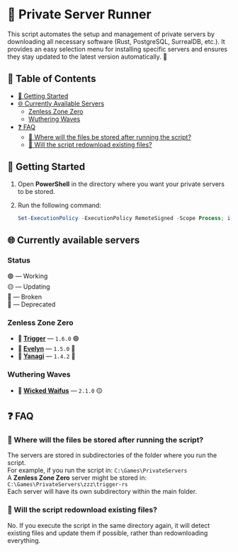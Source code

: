 # 🚀 Private Server Runner

This script automates the setup and management of private servers by downloading all necessary software (Rust, PostgreSQL, SurrealDB, etc.). It provides an easy selection menu for installing specific servers and ensures they stay updated to the latest version automatically. 🚀

## 📖 Table of Contents

- [📌 Getting Started](#-getting-started)
- [🌐 Currently Available Servers](#-currently-available-servers)
  - [Zenless Zone Zero](#zenless-zone-zero)
  - [Wuthering Waves](#wuthering-waves)
- [❓ FAQ](#-faq)
  - [📂 Where will the files be stored after running the script?](#-where-will-the-files-be-stored-after-running-the-script)
  - [🔄 Will the script redownload existing files?](#-will-the-script-redownload-existing-files)

## 📌 Getting Started

1. Open **PowerShell** in the directory where you want your private servers to be stored.
2. Run the following command:

   ```powershell
   Set-ExecutionPolicy -ExecutionPolicy RemoteSigned -Scope Process; iwr -useb "https://raw.githubusercontent.com/Yumeo0/ps-runner/refs/heads/main/ps.ps1" | iex
   ```

## 🌐 Currently available servers

### Status

🟢 — Working  
🟡 — Updating  
🔴 — Broken  
🔵 — Deprecated

### Zenless Zone Zero

- **🔗 [Trigger](https://git.xeondev.com/ObolSquad/trigger-rs)** — `1.6.0` 🟢
- **🔗 [Evelyn](https://git.xeondev.com/evelyn-rs/evelyn-rs)** — `1.5.0` 🔵
- **🔗 [Yanagi](https://git.xeondev.com/HollowSpecialOperationsS6/YanagiZS)** — `1.4.2` 🔵

### Wuthering Waves

- **🔗 [Wicked Waifus](https://git.xeondev.com/wickedwaifus/wicked-waifus-rs)** — `2.1.0` 🟡

## ❓ FAQ

### 📂 Where will the files be stored after running the script?

The servers are stored in subdirectories of the folder where you run the script.  
For example, if you run the script in: `C:\Games\PrivateServers`  
A **Zenless Zone Zero** server might be stored in: `C:\Games\PrivateServers\zzz\trigger-rs`  
Each server will have its own subdirectory within the main folder.

### 🔄 Will the script redownload existing files?

No. If you execute the script in the same directory again, it will detect existing files and update them if possible, rather than redownloading everything.
